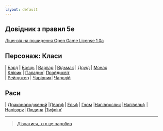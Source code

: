 ```yaml
---
layout: default
---
```



## Довідник з правил 5e
 [Ліцензія на поширення Open Game License  1.0a ](./license.md) 


## Персонаж: Класи

| [Бард](./character/classes/bard.md)        | [Боєць](./character/classes/fighter.md)  | [Варвар](./character/classes/barbarian.md) 
| [Відьмак](./character/classes/warlock.md)  | [Друїд](./character/classes/druid.md)    | [Монах](./character/classes/monk.md)  
| [Клірик](./character/classes/cleric.md)    | [Паладин](./character/classes/paladin.md)| [Пройдисвіт](./character/classes/rogue.md)  
| [Рейнджер](./character/classes/ranger.md)  | [Чарівник](./character/classes/wizard.md)| [Чародій](./character/classes/sorcerer.md) 

## Раси

| [Драконороджений](./character/races/dragonborn.md) |[Дворф](./character/races/dwarf.md) | [Ельф](./character/races/elf.md) 
| [Гном](./character/races/gnome.md)                 |[Напіврослик]()                                 |[Напівельф](./character/races/halfelf.md)
|[Напіворк](./character/races/halforc.md) |[Людина]() |[Тифлінґ]()

- - -
> [Дізнатися, хто це наробив](./credits.md)
